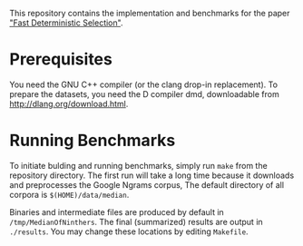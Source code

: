 This repository contains the implementation and benchmarks for the paper ["Fast Deterministic Selection"](https://arxiv.org/abs/1606.004840).

# Prerequisites

You need the GNU C++ compiler (or the clang drop-in replacement). To prepare the datasets, you need the D compiler dmd, downloadable from http://dlang.org/download.html.

# Running Benchmarks

To initiate bulding and running benchmarks, simply run `make` from the repository directory. The first run will take a long time because it downloads and preprocesses the Google Ngrams corpus, The default directory of all corpora is `$(HOME)/data/median`.

Binaries and intermediate files are produced by default in `/tmp/MedianOfNinthers`. The final (summarized) results are output in `./results`. You may change these locations by editing `Makefile`.
